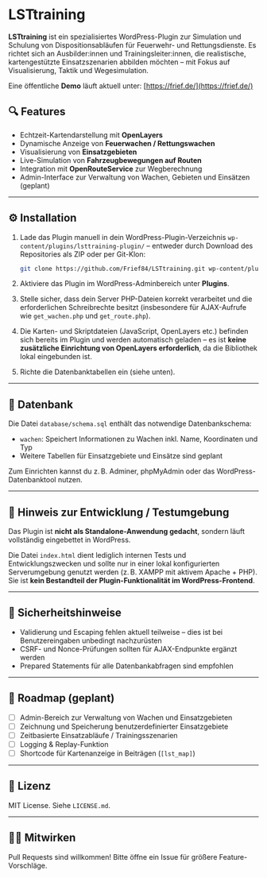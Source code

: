 # LSTtraining

**LSTtraining** ist ein spezialisiertes WordPress-Plugin zur Simulation und Schulung von Dispositionsabläufen für Feuerwehr- und Rettungsdienste. Es richtet sich an Ausbilder:innen und Trainingsleiter:innen, die realistische, kartengestützte Einsatzszenarien abbilden möchten – mit Fokus auf Visualisierung, Taktik und Wegesimulation.

Eine öffentliche **Demo** läuft aktuell unter: [https://frief.de/](https://frief.de/)

## 🔍 Features

- Echtzeit-Kartendarstellung mit **OpenLayers**
- Dynamische Anzeige von **Feuerwachen / Rettungswachen**
- Visualisierung von **Einsatzgebieten**
- Live-Simulation von **Fahrzeugbewegungen auf Routen**
- Integration mit **OpenRouteService** zur Wegberechnung
- Admin-Interface zur Verwaltung von Wachen, Gebieten und Einsätzen (geplant)

---

## ⚙️ Installation

1. Lade das Plugin manuell in dein WordPress-Plugin-Verzeichnis `wp-content/plugins/lsttraining-plugin/` – entweder durch Download des Repositories als ZIP oder per Git-Klon:
   ```bash
   git clone https://github.com/Frief84/LSTtraining.git wp-content/plugins/lsttraining-plugin
   ```

2. Aktiviere das Plugin im WordPress-Adminbereich unter **Plugins**.

3. Stelle sicher, dass dein Server PHP-Dateien korrekt verarbeitet und die erforderlichen Schreibrechte besitzt (insbesondere für AJAX-Aufrufe wie `get_wachen.php` und `get_route.php`).

4. Die Karten- und Skriptdateien (JavaScript, OpenLayers etc.) befinden sich bereits im Plugin und werden automatisch geladen – es ist **keine zusätzliche Einrichtung von OpenLayers erforderlich**, da die Bibliothek lokal eingebunden ist.

5. Richte die Datenbanktabellen ein (siehe unten).

---

## 🧱 Datenbank

Die Datei `database/schema.sql` enthält das notwendige Datenbankschema:

- `wachen`: Speichert Informationen zu Wachen inkl. Name, Koordinaten und Typ
- Weitere Tabellen für Einsatzgebiete und Einsätze sind geplant

Zum Einrichten kannst du z. B. Adminer, phpMyAdmin oder das WordPress-Datenbanktool nutzen.

---

## 📄 Hinweis zur Entwicklung / Testumgebung

Das Plugin ist **nicht als Standalone-Anwendung gedacht**, sondern läuft vollständig eingebettet in WordPress.

Die Datei `index.html` dient lediglich internen Tests und Entwicklungszwecken und sollte nur in einer lokal konfigurierten Serverumgebung genutzt werden (z. B. XAMPP mit aktivem Apache + PHP). Sie ist **kein Bestandteil der Plugin-Funktionalität im WordPress-Frontend**.

---

## 🔐 Sicherheitshinweise

- Validierung und Escaping fehlen aktuell teilweise – dies ist bei Benutzereingaben unbedingt nachzurüsten
- CSRF- und Nonce-Prüfungen sollten für AJAX-Endpunkte ergänzt werden
- Prepared Statements für alle Datenbankabfragen sind empfohlen

---

## 🚧 Roadmap (geplant)

- [ ] Admin-Bereich zur Verwaltung von Wachen und Einsatzgebieten
- [ ] Zeichnung und Speicherung benutzerdefinierter Einsatzgebiete
- [ ] Zeitbasierte Einsatzabläufe / Trainingsszenarien
- [ ] Logging & Replay-Funktion
- [ ] Shortcode für Kartenanzeige in Beiträgen (`[lst_map]`)

---

## 📄 Lizenz

MIT License. Siehe `LICENSE.md`.

---

## 🧑‍💻 Mitwirken

Pull Requests sind willkommen! Bitte öffne ein Issue für größere Feature-Vorschläge.